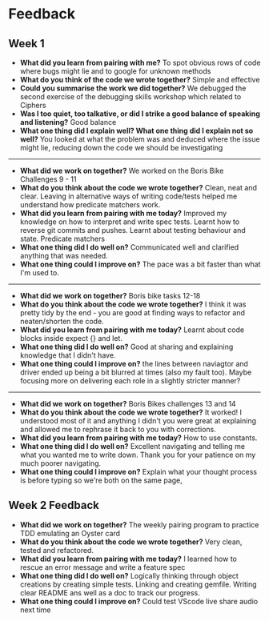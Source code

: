 # Feedback

## Week 1

* **What did you learn from pairing with me?**
To spot obvious rows of code where bugs might lie and to google for unknown methods
* **What do you think of the code we wrote together?**
Simple and effective
* **Could you summarise the work we did together?**
We debugged the second exercise of the debugging skills workshop which related to Ciphers
* **Was I too quiet, too talkative, or did I strike a good balance of speaking and listening?**
Good balance
* **What one thing did I explain well? What one thing did I explain not so well?**
You looked at what the problem was and deduced where the issue might lie, reducing down the code we should be investigating

---------------------------------------

* **What did we work on together?**
We worked on the Boris Bike Challenges 9 - 11
* **What do you think about the code we wrote together?**
Clean, neat and clear. Leaving in alternative ways of writing code/tests helped me understand how predicate matchers work.
* **What did you learn from pairing with me today?**
Improved my knowledge on how to interpret and write spec tests.
Learnt how to reverse git commits and pushes.
Learnt about testing behaviour and state.
Predicate matchers
* **What one thing did I do well on?**
Communicated well and clarified anything that was needed.
* **What one thing could I improve on?**
The pace was a bit faster than what I'm used to.

------------------------------------

* **What did we work on together?**
Boris bike tasks 12-18
* **What do you think about the code we wrote together?**
I think it was pretty tidy by the end - you are good at finding ways to refactor and neaten/shorten the code.
* **What did you learn from pairing with me today?**
Learnt about code blocks inside expect {} and let.
* **What one thing did I do well on?**
Good at sharing and explaining knowledge that I didn't have.
* **What one thing could I improve on?**
the lines between naviagtor and driver ended up being a bit blurred at times (also my fault too). Maybe focusing more on delivering each role in a slightly stricter manner?


------------------------------------

* **What did we work on together?**
Boris Bikes challenges 13 and 14
* **What do you think about the code we wrote together?**
It worked! I understood most of it and anything I didn't you were great at explaining and allowed me to rephrase it back to you with corrections.
* **What did you learn from pairing with me today?**
How to use constants.
* **What one thing did I do well on?**
Excellent navigating and telling me what you wanted me to write down. Thank you for your patience on my much poorer navigating.
* **What one thing could I improve on?**
Explain what your thought process is before typing so we're both on the same page,

## Week 2 Feedback

* **What did we work on together?**
The weekly pairing program to practice TDD emulating an Oyster card
* **What do you think about the code we wrote together?**
Very clean, tested and refactored.
* **What did you learn from pairing with me today?**
I learned how to rescue an error message and write a feature spec
* **What one thing did I do well on?**
Logically thinking through object creations by creating simple tests. Linking and creating gemfile. Writing clear README ans well as a doc to track our progress.
* **What one thing could I improve on?**
Could test VScode live share audio next time